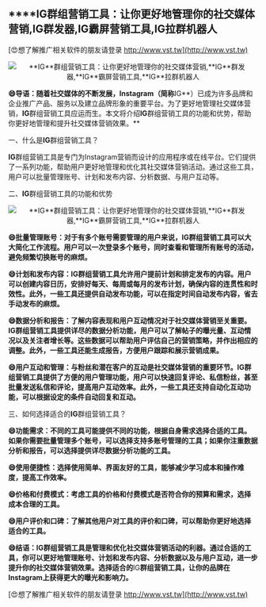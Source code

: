 ## ****IG**群组营销工具：让你更好地管理你的社交媒体营销,**IG**群发器,**IG**霸屏营销工具,**IG**拉群机器人**

[😍想了解推广相关软件的朋友请登录 http://www.vst.tw](http://www.vst.tw)

 <center><img src="https://vst.tw/MP4/tuiguang/png/1.png" alt="**IG**群组营销工具：让你更好地管理你的社交媒体营销,**IG**群发器,**IG**霸屏营销工具,**IG**拉群机器人"></center>

**😄导语：随着社交媒体的不断发展，Instagram（简称**IG**）已成为许多品牌和企业推广产品、服务以及建立品牌形象的重要平台。为了更好地管理社交媒体营销，**IG**群组营销工具应运而生。本文将介绍**IG**群组营销工具的功能和优势，帮助你更好地管理和提升社交媒体营销效果。**

一、什么是**IG**群组营销工具？

**IG**群组营销工具是专门为Instagram营销而设计的应用程序或在线平台。它们提供了一系列功能，帮助用户更好地管理和优化其社交媒体营销活动。通过这些工具，用户可以批量管理账号、计划和发布内容、分析数据、与用户互动等。

二、**IG**群组营销工具的功能和优势

 <center><img src="https://vst.tw/MP4/tuiguang/png/3.png" alt="**IG**群组营销工具：让你更好地管理你的社交媒体营销,**IG**群发器,**IG**霸屏营销工具,**IG**拉群机器人"></center>

**😄批量管理账号：对于有多个账号需要管理的用户来说，**IG**群组营销工具可以大大简化工作流程。用户可以一次登录多个账号，同时查看和管理所有账号的活动，避免频繁切换账号的麻烦。**

**😄计划和发布内容：**IG**群组营销工具允许用户提前计划和排定发布的内容。用户可以创建内容日历，安排好每天、每周或每月的发布计划，确保内容的连贯性和时效性。此外，一些工具还提供自动发布功能，可以在指定时间自动发布内容，省去手动发布的麻烦。**

**😄数据分析和报告：了解内容表现和用户互动情况对于社交媒体营销至关重要。**IG**群组营销工具提供详尽的数据分析功能，用户可以了解帖子的曝光量、互动情况以及关注者增长等。这些数据可以帮助用户评估自己的营销策略，并作出相应的调整。此外，一些工具还能生成报告，方便用户跟踪和展示营销成果。**

**😄用户互动和管理：与粉丝和潜在客户的互动是社交媒体营销的重要环节。**IG**群组营销工具提供了方便的用户管理功能，用户可以快速回复评论、私信粉丝，甚至批量发送私信和评论，提高用户互动效率。此外，一些工具还支持自动化互动功能，可以根据设定的条件自动回复和互动。**

三、如何选择适合的**IG**群组营销工具？

**😄功能需求：不同的工具可能提供不同的功能，根据自身需求选择合适的工具。如果你需要批量管理多个账号，可以选择支持多账号管理的工具；如果你注重数据分析和报告，可以选择提供详尽数据分析功能的工具。**

**😄使用便捷性：选择使用简单、界面友好的工具，能够减少学习成本和操作难度，提高工作效率。**

**😄价格和付费模式：考虑工具的价格和付费模式是否符合你的预算和需求，选择成本合理的工具。**

**😄用户评价和口碑：了解其他用户对工具的评价和口碑，可以帮助你更好地选择适合的工具。**

**😄结语：**IG**群组营销工具是管理和优化社交媒体营销活动的利器。通过合适的工具，你可以更好地管理账号、计划和发布内容、分析数据以及与用户互动，进一步提升你的社交媒体营销效果。选择适合的**IG**群组营销工具，让你的品牌在Instagram上获得更大的曝光和影响力。**

[😍想了解推广相关软件的朋友请登录 http://www.vst.tw](http://www.vst.tw)



